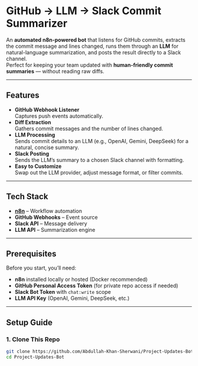 # GitHub → LLM → Slack Commit Summarizer

An **automated n8n-powered bot** that listens for GitHub commits, extracts the commit message and lines changed, runs them through an **LLM** for natural-language summarization, and posts the result directly to a Slack channel.  
Perfect for keeping your team updated with **human-friendly commit summaries** — without reading raw diffs.

---

## Features

- **GitHub Webhook Listener**  
  Captures push events automatically.
- **Diff Extraction**  
  Gathers commit messages and the number of lines changed.
- **LLM Processing**  
  Sends commit details to an LLM (e.g., OpenAI, Gemini, DeepSeek) for a natural, concise summary.
- **Slack Posting**  
  Sends the LLM’s summary to a chosen Slack channel with formatting.
- **Easy to Customize**  
  Swap out the LLM provider, adjust message format, or filter commits.

---

## Tech Stack

- **[n8n](https://n8n.io/)** – Workflow automation
- **GitHub Webhooks** – Event source
- **Slack API** – Message delivery
- **LLM API** – Summarization engine

---

## Prerequisites

Before you start, you’ll need:

- **n8n** installed locally or hosted (Docker recommended)
- **GitHub Personal Access Token** (for private repo access if needed)
- **Slack Bot Token** with `chat:write` scope
- **LLM API Key** (OpenAI, Gemini, DeepSeek, etc.)

---

## Setup Guide

### 1. Clone This Repo
```bash
git clone https://github.com/Abdullah-Khan-Sherwani/Project-Updates-Bot.git
cd Project-Updates-Bot
